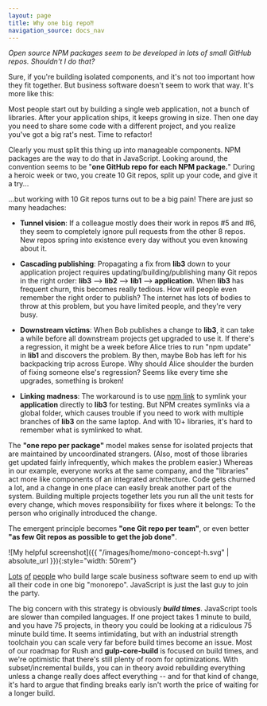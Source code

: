 ```yaml
---
layout: page
title: Why one big repo⁈
navigation_source: docs_nav
---
```


_Open source NPM packages seem to be developed in lots of small GitHub repos.  Shouldn't I do that?_

Sure, if you're building isolated components, and it's not too important how they fit together.  But business software doesn't seem to work that way.  It's more like this:

Most people start out by building a single web application, not a bunch of libraries.  After your application ships, it keeps growing in size.  Then one day you need to share some code with a different project, and you realize you've got a big rat's nest.  Time to refactor!

Clearly you must split this thing up into manageable components.  NPM packages are the way to do that in JavaScript.  Looking around, the convention seems to be "**one GitHub repo for each NPM package.**"  During a heroic week or two, you create 10 Git repos, split up your code, and give it a try...

...but working with 10 Git repos turns out to be a big pain!  There are just so many headaches:

- **Tunnel vision**: If a colleague mostly does their work in repos #5 and #6, they seem to completely ignore pull requests from the other 8 repos.  New repos spring into existence every day without you even knowing about it.

- **Cascading publishing**: Propagating a fix from **lib3** down to your application project requires updating/building/publishing many Git repos in the right order:  **lib3** --> **lib2** --> **lib1** --> **application**.  When **lib3** has frequent churn, this becomes really tedious.  How will people even remember the right order to publish?  The internet has lots of bodies to throw at this problem, but you have limited people, and they're very busy.

- **Downstream victims**: When Bob publishes a change to **lib3**, it can take a while before all downstream projects get upgraded to use it.  If there's a regression, it might be a week before Alice tries to run "npm update" in **lib1** and discovers the problem.  By then, maybe Bob has left for his backpacking trip across Europe.  Why should Alice shoulder the burden of fixing someone else's regression?  Seems like every time she upgrades, something is broken!

- **Linking madness**: The workaround is to use [npm link](https://docs.npmjs.com/cli/link) to symlink your **application** directly to **lib3** for testing.  But NPM creates symlinks via a global folder, which causes trouble if you need to work with multiple branches of **lib3** on the same laptop.  And with 10+ libraries, it's hard to remember what is symlinked to what.

The **"one repo per package"** model makes sense for isolated projects that are maintained by uncoordinated strangers.  (Also, most of those libraries get updated fairly infrequently, which makes the problem easier.)  Whereas in our example, everyone works at the same company, and the "libraries" act more like components of an integrated architecture.  Code gets churned a lot, and a change in one place can easily break another part of the system.  Building multiple projects together lets you run all the unit tests for every change, which moves responsibility for fixes where it belongs:  To the person who originally introduced the change.

The emergent principle becomes **"one Git repo per team"**, or even better **"as few Git repos as possible to get the job done"**.

![My helpful screenshot]({{ "/images/home/mono-concept-h.svg" | absolute_url }}){:style="width: 50rem"}

[Lots](https://danluu.com/monorepo/) [of](https://medium.com/@bebraw/the-case-for-monorepos-907c1361708a) [people](https://dev.to/pavanbelagatti/shippables-journey-to-microservices-4305) who build large scale business software seem to end up with all their code in one big "monorepo".  JavaScript is just the last guy to join the party.

The big concern with this strategy is obviously _**build times**_.  JavaScript tools are slower than compiled languages.  If one project takes 1 minute to build, and you have 75 projects, in theory you could be looking at a ridiculous 75 minute build time.  It seems intimidating, but with an industrial strength toolchain you can scale very far before build times become an issue.  Most of our roadmap for Rush and **gulp-core-build** is focused on build times, and we're optimistic that there's still plenty of room for optimizations.  With subset/incremental builds, you can in theory avoid rebuilding everything unless a change really does affect everything -- and for that kind of change, it's hard to argue that finding breaks early isn't worth the price of waiting for a longer build.
